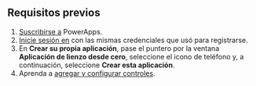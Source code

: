 ## <a name="prerequisites"></a>Requisitos previos

1. [Suscribirse a](../maker/signup-for-powerapps.md) PowerApps.
1. [Inicie sesión en](https://web.powerapps.com/?utm_source=padocs&utm_medium=linkinadoc&utm_campaign=referralsfromdoc) con las mismas credenciales que usó para registrarse.
1. En **Crear su propia aplicación**, pase el puntero por la ventana **Aplicación de lienzo desde cero**, seleccione el icono de teléfono y, a continuación, seleccione **Crear esta aplicación**.
1. Aprenda a [agregar y configurar controles](../maker/canvas-apps/add-configure-controls.md).
